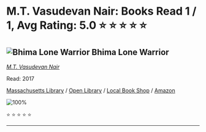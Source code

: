 # M.T. Vasudevan Nair:  Books Read 1 / 1, Avg Rating: 5.0 :star: :star: :star: :star: :star:

## ![Bhima Lone Warrior](https://covers.openlibrary.org/b/id/13833828-M.jpg) Bhima Lone Warrior
*[M.T. Vasudevan Nair](../authors/MTVasudevanNair)*

Read: 2017

[Massachusetts Library](https://library.minlib.net/search/i=9789350297599) / [Open Library](https://openlibrary.org/isbn/9789350297599) / [Local Book Shop](https://bookshop.org/book/9789350297599) / [Amazon](https://amazon.com/dp/9350297590)

![100%](https://geps.dev/progress/100) 

:star: :star: :star: :star: :star:

---
